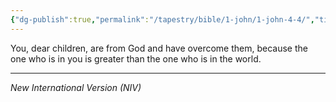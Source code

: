 ```yaml
---
{"dg-publish":true,"permalink":"/tapestry/bible/1-john/1-john-4-4/","title":"1 John 4:4","tags":["bible-verse","bible-verse"],"dgHomeLink":true,"dgShowLocalGraph":true,"dgEnableSearch":true}
---
```



You, dear children, are from God and have overcome them, because the one who is in you is greater than the one who is in the world.

---
*New International Version (NIV)*